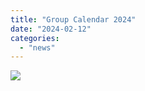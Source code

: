 ```yaml
---
title: "Group Calendar 2024"
date: "2024-02-12"
categories: 
  - "news"
---
```


![](https://7thwhitburnscouts.org.uk/wp-content/uploads/2024/02/image.png?w=615)
